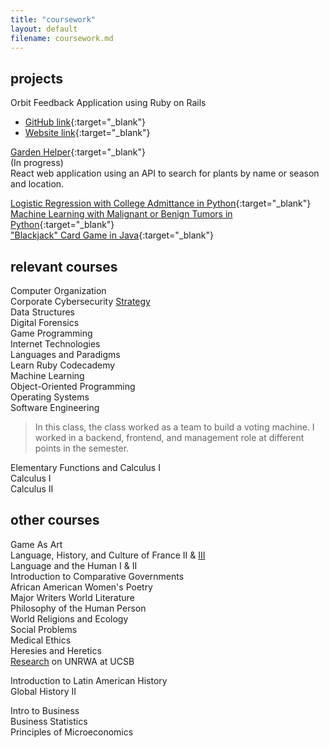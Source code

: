 ```yaml
---
title: "coursework"
layout: default
filename: coursework.md
---
```


## projects
Orbit Feedback Application using Ruby on Rails
- [GitHub link](https://github.com/kkreine/orbit001){:target="_blank"}  
- [Website link](https://afternoon-spire-34284.herokuapp.com){:target="_blank"}  


[Garden Helper](https://github.com/kkreine/garden-helper-app){:target="_blank"}  
(In progress)  
React web application using an API to search for plants by name or season and location.  

[Logistic Regression with College Admittance in Python](https://github.com/kkreine/ML-logistic-regression-exercise){:target="_blank"}  
[Machine Learning with Malignant or Benign Tumors in Python](https://github.com/kkreine/ML-predicting-tumors){:target="_blank"}  
["Blackjack" Card Game in Java](https://github.com/kkreine/DS-blackjack){:target="_blank"}  

## relevant courses

Computer Organization  
Corporate Cybersecurity [Strategy](/CCSS.md)  
Data Structures  
Digital Forensics  
Game Programming  
Internet Technologies  
Languages and Paradigms  
Learn Ruby Codecademy  
Machine Learning  
Object-Oriented Programming  
Operating Systems  
Software Engineering 
> In this class, the class worked as a team to build a voting machine. I worked in a backend, frontend, and management role at different points in the semester.  

Elementary Functions and Calculus I  
Calculus I  
Calculus II  

## other courses
Game As Art  
Language, History, and Culture of France II & [III](/fr.md)  
Language and the Human I & II  
Introduction to Comparative Governments  
African American Women's Poetry  
Major Writers World Literature  
Philosophy of the Human Person  
World Religions and Ecology  
Social Problems  
Medical Ethics  
Heresies and Heretics  
[Research](https://youtu.be/Z7Zs69PvHt4) on UNRWA at UCSB  
  
Introduction to Latin American History  
Global History II  

Intro to Business  
Business Statistics  
Principles of Microeconomics  